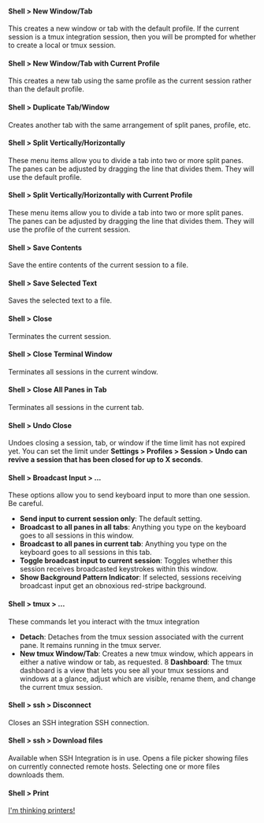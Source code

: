 #### Shell > New Window/Tab
This creates a new window or tab with the default profile. If the current session is a tmux integration session, then you will be prompted for whether to create a local or tmux session.

#### Shell > New Window/Tab with Current Profile
This creates a new tab using the same profile as the current session rather than the default profile.

#### Shell > Duplicate Tab/Window
Creates another tab with the same arrangement of split panes, profile, etc.

#### Shell > Split Vertically/Horizontally
These menu items allow you to divide a tab into two or more split panes. The panes can be adjusted by dragging the line that divides them. They will use the default profile.

#### Shell > Split Vertically/Horizontally with Current Profile
These menu items allow you to divide a tab into two or more split panes. The panes can be adjusted by dragging the line that divides them. They will use the profile of the current session.

#### Shell > Save Contents
Save the entire contents of the current session to a file.

#### Shell > Save Selected Text
Saves the selected text to a file.

#### Shell > Close
Terminates the current session.

#### Shell > Close Terminal Window
Terminates all sessions in the current window.

#### Shell > Close All Panes in Tab
Terminates all sessions in the current tab.

#### Shell > Undo Close
Undoes closing a session, tab, or window if the time limit has not expired yet. You can set the limit under **Settings > Profiles > Session > Undo can revive a session that has been closed for up to X seconds**.

#### Shell > Broadcast Input > ...
These options allow you to send keyboard input to more than one session. Be careful.

  * **Send input to current session only**: The default setting.
  * **Broadcast to all panes in all tabs**: Anything you type on the keyboard goes to all sessions in this window.
  * **Broadcast to all panes in current tab**: Anything you type on the keyboard goes to all sessions in this tab.
  * **Toggle broadcast input to current session**: Toggles whether this session receives broadcasted keystrokes within this window.
  * **Show Background Pattern Indicator**: If selected, sessions receiving broadcast input get an obnoxious red-stripe background.

#### Shell > tmux > ...
These commands let you interact with the tmux integration

  * **Detach**: Detaches from the tmux session associated with the current pane. It remains running in the tmux server.
  * **New tmux Window/Tab**: Creates a new tmux window, which appears in either a native window or tab, as requested.
  8 **Dashboard**: The tmux dashboard is a view that lets you see all your tmux sessions and windows at a glance, adjust which are visible, rename them, and change the current tmux session.

#### Shell > ssh > Disconnect
Closes an SSH integration SSH connection.

#### Shell > ssh > Download files
Available when SSH Integration is in use. Opens a file picker showing files on currently connected remote hosts. Selecting one or more files downloads them.

#### Shell > Print

[I'm thinking printers!](https://theonion.com/new-apple-ceo-tim-cook-im-thinking-printers-1819572893/)

